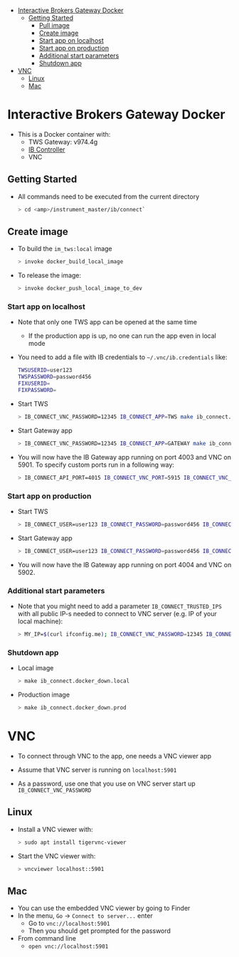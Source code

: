 <!--ts-->
   * [Interactive Brokers Gateway Docker](#interactive-brokers-gateway-docker)
      * [Getting Started](#getting-started)
         * [Pull image](#pull-image)
         * [Create image](#create-image)
         * [Start app on localhost](#start-app-on-localhost)
         * [Start app on production](#start-app-on-production)
         * [Additional start parameters](#additional-start-parameters)
         * [Shutdown app](#shutdown-app)
   * [VNC](#vnc)
      * [Linux](#linux)
      * [Mac](#mac)



<!--te-->

# Interactive Brokers Gateway Docker

- This is a Docker container with:
  - TWS Gateway: v974.4g
  - [IB Controller](https://github.com/ib-controller/ib-controller/)
  - VNC

## Getting Started

- All commands need to be executed from the current directory
  ```bash
  > cd <amp>/instrument_master/ib/connect`
  ```
  
## Create image

- To build the `im_tws:local` image
  ```bash
  > invoke docker_build_local_image
  ```

- To release the image:
  ```bash
  > invoke docker_push_local_image_to_dev
  ```

<!---
### Pull image

```bash
> make ib_connect.docker_pull
```

- If the image is not available in ECR you can follow the instructions in
  [Create image](create-image)

### Build image

```bash
> make ib_connect.docker_build_image.rc
> # .. Check that image is correct ...
...
> make ib_connect.docker_tag_latest.rc
```
-->

### Start app on localhost

- Note that only one TWS app can be opened at the same time
  - If the production app is up, no one can run the app even in local mode

- You need to add a file with IB credentials to `~/.vnc/ib.credentials` like:

  ```bash
  TWSUSERID=user123
  TWSPASSWORD=password456
  FIXUSERID=
  FIXPASSWORD=
  ```

- Start TWS

  ```bash
  > IB_CONNECT_VNC_PASSWORD=12345 IB_CONNECT_APP=TWS make ib_connect.docker_up.local
  ```

- Start Gateway app

  ```bash
  > IB_CONNECT_VNC_PASSWORD=12345 IB_CONNECT_APP=GATEWAY make ib_connect.docker_up.local
  ```

- You will now have the IB Gateway app running on port 4003 and VNC on 5901.
  To specify custom ports run in a following way:

  ```bash
  > IB_CONNECT_API_PORT=4015 IB_CONNECT_VNC_PORT=5915 IB_CONNECT_VNC_PASSWORD=12345 make ib_connect.docker_up.local
  ```

### Start app on production

- Start TWS

  ```bash
  > IB_CONNECT_USER=user123 IB_CONNECT_PASSWORD=password456 IB_CONNECT_VNC_PASSWORD=12345 IB_CONNECT_APP=TWS make ib_connect.docker_up.prod
  ```

- Start Gateway app

  ```bash
  > IB_CONNECT_USER=user123 IB_CONNECT_PASSWORD=password456 IB_CONNECT_VNC_PASSWORD=12345 IB_CONNECT_APP=GATEWAY make ib_connect.docker_up.prod
  ```

- You will now have the IB Gateway app running on port 4004 and VNC on 5902.

### Additional start parameters

- Note that you might need to add a parameter `IB_CONNECT_TRUSTED_IPS` with all
  public IP-s needed to connect to VNC server (e.g. IP of your local machine):
  ```bash
  > MY_IP=$(curl ifconfig.me); IB_CONNECT_VNC_PASSWORD=12345 IB_CONNECT_TRUSTED_IPS=$MY_IP IB_CONNECT_APP=TWS make ib_connect.docker_up.local
  ```

### Shutdown app

- Local image

  ```bash
  > make ib_connect.docker_down.local
  ```

- Production image
  ```bash
  > make ib_connect.docker_down.prod
  ```

# VNC

- To connect through VNC to the app, one needs a VNC viewer app

- Assume that VNC server is running on `localhost:5901`
- As a password, use one that you use on VNC server start up
  `IB_CONNECT_VNC_PASSWORD`

## Linux

- Install a VNC viewer with:

  ```bash
  > sudo apt install tigervnc-viewer
  ```

- Start the VNC viewer with:
  ```bash
  > vncviewer localhost::5901
  ```

## Mac

- You can use the embedded VNC viewer by going to Finder
- In the menu, `Go` -> `Connect to server...` enter
  - Go to `vnc://localhost:5901`
  - Then you should get prompted for the password
- From command line
  - `open vnc://localhost:5901`

